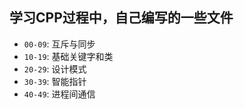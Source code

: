 ## 学习CPP过程中，自己编写的一些文件

* `00-09`: 互斥与同步
* `10-19`: 基础关键字和类
* `20-29`: 设计模式
* `30-39`: 智能指针
* `40-49`: 进程间通信

